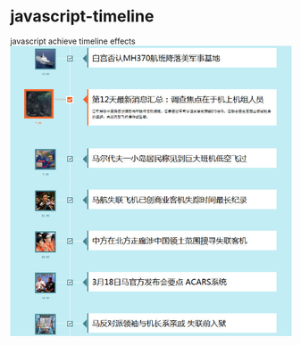 # javascript-timeline
javascript achieve timeline effects
<br>
![](https://github.com/jingwhale/javascript-timeline/raw/master/readme.jpg)


